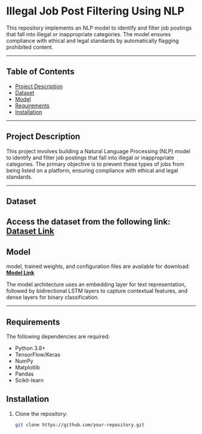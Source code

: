 # Illegal Job Post Filtering Using NLP

This repository implements an NLP model to identify and filter job postings that fall into illegal or inappropriate categories. The model ensures compliance with ethical and legal standards by automatically flagging prohibited content.

---

## Table of Contents

- [Project Description](#project-description)  
- [Dataset](#dataset)  
- [Model](#model)  
- [Requirements](#requirements)    
- [Installation](#Installation) 
---

## Project Description

This project involves building a Natural Language Processing (NLP) model to identify and filter job postings that fall into illegal or inappropriate categories. The primary objective is to prevent these types of jobs from being listed on a platform, ensuring compliance with ethical and legal standards.

---

## Dataset
Access the dataset from the following link:  
**[Dataset Link](https://drive.google.com/drive/folders/1joe-qILoh7lGZ0cYAKrrRAG8Le3aE6pE?usp=sharing)**  
---

## Model

model, trained weights, and configuration files are available for download:  
**[Model Link](https://drive.google.com/drive/folders/1QoycjXXtm8qTJSDlgfQhJPTRGHEF6L5G?usp=sharing)**  

The model architecture uses an embedding layer for text representation, followed by bidirectional LSTM layers to capture contextual features, and dense layers for binary classification.

---

## Requirements

The following dependencies are required:  

- Python 3.8+
- TensorFlow/Keras
- NumPy
- Matplotlib
- Pandas
- Scikit-learn

## Installation
1. Clone the repository:
   ```bash
   git clone https://github.com/your-repository.git
